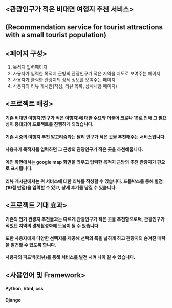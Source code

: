 
## <관광인구가 적은 비대면 여행지 추천 서비스>
## (Recommendation service for tourist attractions with a small tourist population)

## <페이지 구성>
1. 목적지 입력페이지
2. 사용자가 입력한 목적지 근방의 관광인구가 적은 지역을 지도로 보여주는 페이지
3. 사용자가 클릭한 관광지의 상세 정보를 보여주는 페이지 
4. 사용자의 리뷰 게시판(작성, 리뷰 목록, 상세내용 페이지)
## <프로젝트 배경>
#### 기존 비대면 여행지(인구가 적은 여행지)에 대한 수요와 더불어 코로나 19로 인해 그 필요성이 증대되어 프로젝트를 진행하게 되었습니다.
#### 기존 시중의 여행지 추천 알고리즘과는 달리 인구가 적은 곳을 추천해주는 서비스입니다.
#### 사용자가 목적지를 입력하면 그 근방의 관광인구가 적은 곳을 추천해줍니다. 
#### 메인 화면에서는 google map 화면을 띄우고 입력한 목적지 근방의 추천 관광지가 핀으로 표시됩니다.
#### 리뷰 게시판에서는 위 서비스에 대한 리뷰를 작성할 수 있습니다. 드롭박스를 통해 별점(10점 만점)을 입력할 수 있고, 상세 후기를 남길 수 있습니다.

## <프로젝트 기대 효과>
#### 기존의 인기 관광지 추천들과는 다르게 관광인구가 적은 곳을 추천함으로써, 관광인구가 적었던 지역의 경제활성화에 도움이 될 수 있습니다.
#### 또한 사용자에게 다양한 선택지를 제공해 선택의 폭을 넓히게 하고 관광지의 숨겨진 매력을 발견할 수 있도록 합니다. 
#### 사용자의 피드백(리뷰)를 통해 서비스를 발전 시켜 나아 갈 수 있습니다.

## <사용언어 및 Framework>
#### Python, html, css
#### Django
